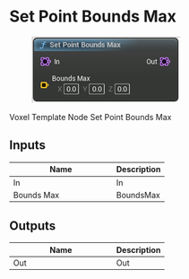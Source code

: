 # Set Point Bounds Max

<div align="left" data-full-width="false">

<figure><img src="set_point_bounds_max.png" alt=""><figcaption></figcaption></figure>

</div>

Voxel Template Node Set Point Bounds Max

## Inputs

<table>
<thead><tr><th width="170">Name</th><th>Description</th></tr></thead>
<tbody>
<tr><td>In</td><td>In</td></tr>
<tr><td>Bounds Max</td><td>BoundsMax</td></tr>
</tbody>
</table>

## Outputs

<table>
<thead><tr><th width="170">Name</th><th>Description</th></tr></thead>
<tbody>
<tr><td>Out</td><td>Out</td></tr>
</tbody>
</table>